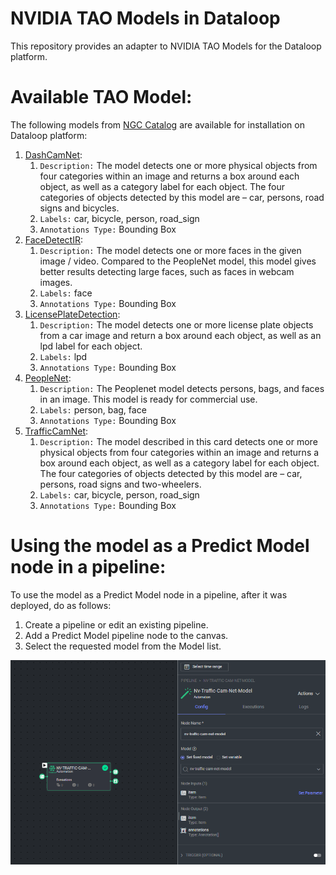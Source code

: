 # NVIDIA TAO Models in Dataloop

This repository provides an adapter to NVIDIA TAO Models for the Dataloop platform.

# Available TAO Model:

The following models from [NGC Catalog](https://catalog.ngc.nvidia.com/orgs/nvidia/teams/tao/containers/tao-toolkit) are available for installation on Dataloop platform:
1. [DashCamNet](https://catalog.ngc.nvidia.com/orgs/nvidia/teams/tao/models/dashcamnet):
   1. `Description:` The model detects one or more physical objects from four categories within an image and returns a box around each object, as well as a category label for each object. The four categories of objects detected by this model are – car, persons, road signs and bicycles.
   2. `Labels:` car, bicycle, person, road_sign
   3. `Annotations Type:` Bounding Box
2. [FaceDetectIR](https://catalog.ngc.nvidia.com/orgs/nvidia/teams/tao/models/facedetectir):
   1. `Description:` The model detects one or more faces in the given image / video. Compared to the PeopleNet model, this model gives better results detecting large faces, such as faces in webcam images.
   2. `Labels:` face
   3. `Annotations Type:` Bounding Box
3. [LicensePlateDetection](https://catalog.ngc.nvidia.com/orgs/nvidia/teams/tao/models/lpdnet):
   1. `Description:` The model detects one or more license plate objects from a car image and return a box around each object, as well as an lpd label for each object.
   2. `Labels:` lpd
   3. `Annotations Type:` Bounding Box
4. [PeopleNet](https://catalog.ngc.nvidia.com/orgs/nvidia/teams/tao/models/peoplenet): 
   1. `Description:` The Peoplenet model detects persons, bags, and faces in an image. This model is ready for commercial use.
   2. `Labels:` person, bag, face
   3. `Annotations Type:` Bounding Box
5. [TrafficCamNet](https://catalog.ngc.nvidia.com/orgs/nvidia/teams/tao/models/trafficcamnet):
   1. `Description:` The model described in this card detects one or more physical objects from four categories within an image and returns a box around each object, as well as a category label for each object. The four categories of objects detected by this model are – car, persons, road signs and two-wheelers.
   2. `Labels:` car, bicycle, person, road_sign
   3. `Annotations Type:` Bounding Box

# Using the model as a Predict Model node in a pipeline:

To use the model as a Predict Model node in a pipeline, after it was deployed, do as follows:
1. Create a pipeline or edit an existing pipeline.
2. Add a Predict Model pipeline node to the canvas.
3. Select the requested model from the Model list.

![predict_node.png](assets%2Fpredict_node.png)

